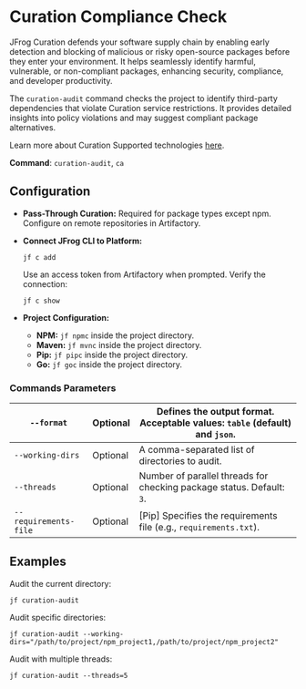 # Curation Compliance Check

JFrog Curation defends your software supply chain by enabling early detection and blocking of malicious or risky open-source packages before they enter your environment. It helps seamlessly identify harmful, vulnerable, or non-compliant packages, enhancing security, compliance, and developer productivity.

The `curation-audit` command checks the project to identify third-party dependencies that violate Curation service restrictions. It provides detailed insights into policy violations and may suggest compliant package alternatives.

Learn more about Curation Supported technologies [here](../../products/curation/supported-technologies.md).

**Command**: `curation-audit`, `ca`

## Configuration

* **Pass-Through Curation:** Required for package types except npm. Configure on remote repositories in Artifactory.
*   **Connect JFrog CLI to Platform:**

    ```
    jf c add
    ```

    Use an access token from Artifactory when prompted. Verify the connection:

    ```
    jf c show
    ```
* **Project Configuration:**
  * **NPM:** `jf npmc` inside the project directory.
  * **Maven:** `jf mvnc` inside the project directory.
  * **Pip:** `jf pipc` inside the project directory.
  * **Go:** `jf goc` inside the project directory.

### Commands Parameters

| `--format`            | Optional | Defines the output format. Acceptable values: `table` (default) and `json`. |
| --------------------- | -------- | --------------------------------------------------------------------------- |
| `--working-dirs`      | Optional | A comma-separated list of directories to audit.                             |
| `--threads`           | Optional | Number of parallel threads for checking package status. Default: `3`.       |
| `--requirements-file` | Optional | \[Pip] Specifies the requirements file (e.g., `requirements.txt`).          |

## Examples

Audit the current directory:

```
jf curation-audit
```

Audit specific directories:

```
jf curation-audit --working-dirs="/path/to/project/npm_project1,/path/to/project/npm_project2"
```

Audit with multiple threads:

```
jf curation-audit --threads=5
```
